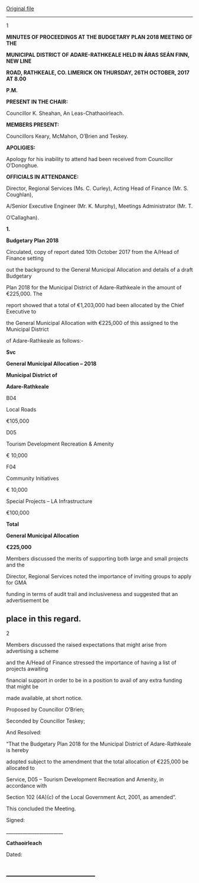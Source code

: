 [Original file](https://www.limerick.ie/sites/default/files/media/documents/2017-11/01%20%28c%29%20Minutes%20Budgetary%20Plan%202018%2026th%20October%2C%202017.pdf)

---
1

**MINUTES OF PROCEEDINGS AT THE BUDGETARY PLAN 2018 MEETING OF THE**

**MUNICIPAL DISTRICT OF ADARE-RATHKEALE HELD IN ÁRAS SEÁN FINN, NEW LINE**

**ROAD, RATHKEALE, CO. LIMERICK ON THURSDAY, 26TH** **OCTOBER, 2017 AT 8.00**

**P.M.**

**PRESENT IN THE CHAIR:**

Councillor K. Sheahan, An Leas-Chathaoirleach.

**MEMBERS PRESENT:**

Councillors Keary, McMahon, O’Brien and Teskey.

**APOLIGIES:**

Apology for his inability to attend had been received from Councillor O’Donoghue.

**OFFICIALS IN ATTENDANCE:**

Director, Regional Services (Ms. C. Curley), Acting Head of Finance (Mr. S. Coughlan),

A/Senior Executive Engineer (Mr. K. Murphy), Meetings Administrator (Mr. T.

O’Callaghan).

**1.**

**Budgetary Plan 2018**

Circulated, copy of report dated 10th October 2017 from the A/Head of Finance setting

out the background to the General Municipal Allocation and details of a draft Budgetary

Plan 2018 for the Municipal District of Adare-Rathkeale in the amount of €225,000. The

report showed that a total of €1,203,000 had been allocated by the Chief Executive to

the General Municipal Allocation with €225,000 of this assigned to the Municipal District

of Adare-Rathkeale as follows:-

**Svc**

**General Municipal Allocation – 2018**

**Municipal District of**

**Adare-Rathkeale**

B04

Local Roads

€105,000

D05

Tourism Development Recreation & Amenity

€ 10,000

F04

Community Initiatives

€ 10,000

Special Projects – LA Infrastructure

€100,000

**Total**

**General Municipal Allocation**

**€225,000**

Members discussed the merits of supporting both large and small projects and the

Director, Regional Services noted the importance of inviting groups to apply for GMA

funding in terms of audit trail and inclusiveness and suggested that an advertisement be

place in this regard.
---
2

Members discussed the raised expectations that might arise from advertising a scheme

and the A/Head of Finance stressed the importance of having a list of projects awaiting

financial support in order to be in a position to avail of any extra funding that might be

made available, at short notice.

Proposed by Councillor O’Brien;

Seconded by Councillor Teskey;

And Resolved:

“That the Budgetary Plan 2018 for the Municipal District of Adare-Rathkeale is hereby

adopted subject to the amendment that the total allocation of €225,000 be allocated to

Service, D05 – Tourism Development Recreation and Amenity, in accordance with

Section 102 (4A)(c) of the Local Government Act, 2001, as amended”.

This concluded the Meeting.

Signed:

\_\_\_\_\_\_\_\_\_\_\_\_\_\_\_\_\_\_\_\_\_\_\_\_

**Cathaoirleach**

Dated:

\_\_\_\_\_\_\_\_\_\_\_\_\_\_\_\_\_\_\_\_\_\_\_\_
---

